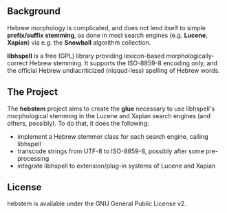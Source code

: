 ## Background ##
Hebrew morphology is complicated, and does not lend itself to simple **prefix/suffix stemming**, as done in most search engines (e.g. **Lucene**, **Xapian**) via e.g. the **Snowball** algorithm collection.

**libhspell** is a free (GPL) library providing lexicon-based morphologically-correct Hebrew stemming.  It supports the ISO-8859-8 encoding only, and the official Hebrew undiacriticized (niqqud-less) spelling of Hebrew words.
## The Project ##
The **hebstem** project aims to create the **glue** necessary to use libhspell's morphological stemming in the Lucene and Xapian search engines (and others, possibly).  To do that, it does the following:
  * implement a Hebrew stemmer class for each search engine, calling libhspell
  * transcode strings from UTF-8 to ISO-8859-8, possibly after some pre-processing
  * integrate libhspell to extension/plug-in systems of Lucene and Xapian

## License ##
hebstem is available under the GNU General Public License v2.